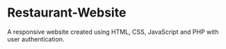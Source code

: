 # Restaurant-Website
A responsive website created using HTML, CSS, JavaScript and PHP with user authentication.

